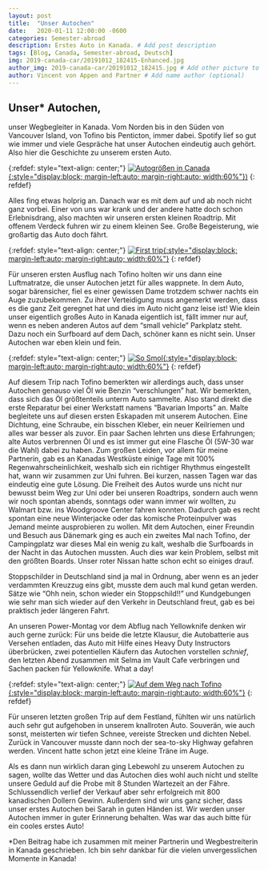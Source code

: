 ```yaml
---
layout: post
title:  "Unser Autochen"
date:   2020-01-11 12:00:00 -0600
categories: Semester-abroad
description: Erstes Auto in Kanada. # Add post description 
tags: [Blog, Canada, Semester-abroad, Deutsch]
img: 2019-canada-car/20191012_182415-Enhanced.jpg
author_img: 2019-canada-car/20191012_182415.jpg # Add other picture to author box
author: Vincent von Appen and Partner # Add name author (optional)
---
```


## Unser* Autochen,

unser Wegbegleiter in Kanada. Vom Norden bis in den Süden von Vancouver Island, von Tofino bis Penticton, immer dabei. Spotify lief so gut wie immer und viele Gespräche hat unser Autochen eindeutig auch gehört. Also hier die Geschichte zu unserem ersten Auto.

{:refdef: style="text-align: center;"}
[![Autogrößen in Canada](/assets/img/2019-canada-car/IMG_7981.jpg){:style="display:block; margin-left:auto; margin-right:auto; width:60%"})](/assets/img/2019-canada-car/IMG_7981.jpg)
{: refdef}

Alles fing etwas holprig an. Danach war es mit dem auf und ab noch nicht ganz vorbei. Einer von uns war krank und der andere hatte doch schon Erlebnisdrang, also machten wir unseren ersten kleinen Roadtrip. Mit offenem Verdeck fuhren wir zu einem kleinen See. Große Begeisterung, wie großartig das Auto doch fährt.

{:refdef: style="text-align: center;"}
[![First trip](/assets/img/2019-canada-car/20190828_113425.jpg){:style="display:block; margin-left:auto; margin-right:auto; width:60%"}](/assets/img/2019-canada-car/20190828_113425.jpg)
{: refdef}


Für unseren ersten Ausflug nach Tofino holten wir uns dann eine Luftmatratze, die unser Autochen jetzt für alles wappnete. In dem Auto, sogar bärensicher, fiel es einer gewissen Dame trotzdem schwer nachts ein Auge zuzubekommen. Zu ihrer Verteidigung muss angemerkt werden, dass es die ganz Zeit geregnet hat und dies im Auto nicht ganz leise ist! Wie klein unser eigentlich großes Auto in Kanada eigentlich ist, fällt immer nur auf, wenn es neben anderen Autos auf dem “small vehicle” Parkplatz steht. Dazu noch ein Surfboard auf dem Dach, schöner kann es nicht sein. Unser Autochen war eben klein und fein.

{:refdef: style="text-align: center;"}
[![So Smol](/assets/img/2019-canada-car/smol_car.jpg){:style="display:block; margin-left:auto; margin-right:auto; width:60%"}](/assets/img/2019-canada-car/smol_car.jpg)
{: refdef}

Auf diesem Trip nach Tofino bemerkten wir allerdings auch, dass unser Autochen genauso viel Öl wie Benzin “verschlungen” hat. Wir bemerkten, dass sich das Öl größtenteils unterm Auto sammelte. Also stand direkt die erste Reparatur bei einer Werkstatt namens “Bavarian Imports” an. Malte begleitete uns auf diesen ersten Eskapaden mit unserem Autochen. Eine Dichtung, eine Schraube, ein bisschen Kleber, ein neuer Keilriemen und alles war besser als zuvor. Ein paar Sachen lehrten uns diese Erfahrungen; alte Autos verbrennen Öl und es ist immer gut eine Flasche Öl (5W-30 war die Wahl) dabei zu haben.
Zum großen Leiden, vor allem für meine Partnerin, gab es an Kanadas Westküste einige Tage mit 100% Regenwahrscheinlichkeit, weshalb sich ein richtiger Rhythmus eingestellt hat, wann wir zusammen zur Uni fuhren. Bei kurzen, nassen Tagen war das eindeutig eine gute Lösung. Die Freiheit des Autos wurde uns nicht nur bewusst beim Weg zur Uni oder bei unseren Roadtrips, sondern auch wenn wir noch spontan abends, sonntags oder wann immer wir wollten, zu Walmart bzw. ins Woodgroove Center fahren konnten. Dadurch gab es recht spontan eine neue Winterjacke oder das komische Proteinpulver was Jemand meinte ausprobieren zu wollen.
Mit dem Autochen, einer Freundin und Besuch aus Dänemark ging es auch ein zweites Mal nach Tofino, der Campingplatz war dieses Mal ein wenig zu kalt, weshalb die Surfboards in der Nacht in das Autochen mussten. Auch dies war kein Problem, selbst mit den größten Boards. Unser roter Nissan hatte schon echt so einiges drauf.

Stoppschilder in Deutschland sind ja mal in Ordnung, aber wenn es an jeder verdammten Kreuzzug eins gibt, musste dem auch mal kund getan werden. Sätze wie “Ohh nein, schon wieder ein Stoppschild!!” und Kundgebungen wie sehr man sich wieder auf den Verkehr in Deutschland freut, gab es bei praktisch jeder längeren Fahrt.

An unseren Power-Montag vor dem Abflug nach Yellowknife denken wir auch gerne zurück: Für uns beide die letzte Klausur, die Autobatterie aus Versehen entladen, das Auto mit Hilfe eines Heavy Duty Instructors überbrücken, zwei potentiellen Käufern das Autochen vorstellen *schnief*, den letzten Abend zusammen mit Selma im Vault Cafe verbringen und Sachen packen für Yellowknife. What a day!


{:refdef: style="text-align: center;"}
[![Auf dem Weg nach Tofino](/assets/img/2019-canada-car/IMG_0320.jpg){:style="display:block; margin-left:auto; margin-right:auto; width:60%"}](/assets/img/2019-canada-car/IMG_0320.jpg)
{: refdef}

Für unseren letzten großen Trip auf dem Festland, fühlten wir uns natürlich auch sehr gut aufgehoben in unserem knallroten Auto. Souverän, wie auch sonst, meisterten wir tiefen Schnee, vereiste Strecken und dichten Nebel. Zurück in Vancouver musste dann noch der sea-to-sky Highway gefahren werden. Vincent hatte schon jetzt eine kleine Träne im Auge.

Als es dann nun wirklich daran ging Lebewohl zu unserem Autochen zu sagen, wollte das Wetter und das Autochen dies wohl auch nicht und stellte unsere Geduld auf die Probe mit 8 Stunden Wartezeit an der Fähre. Schlussendlich verlief der Verkauf aber sehr erfolgreich mit 800 kanadischen Dollern Gewinn. Außerdem sind wir uns ganz sicher, dass unser erstes Autochen bei Sarah in guten Händen ist. Wir werden unser Autochen immer in guter Erinnerung behalten. Was war das auch bitte für ein cooles erstes Auto!

*Den Beitrag habe ich zusammen mit meiner Partnerin und Wegbestreiterin in Kanada geschrieben. Ich bin sehr dankbar für die vielen unvergesslichen Momente in Kanada!
